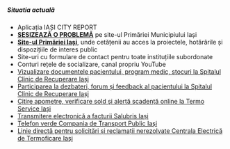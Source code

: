 ##### Situatia actuală

* Aplicația IAȘI CITY REPORT
* **[SESIZEAZĂ O PROBLEMĂ]** pe site-ul Primăriei Municipiului Iași
* **[Site-ul Primăriei Iași]**, unde cetățenii au acces la proiectele, hotărârile și dispozițiile de interes public
* Site-uri cu formulare de contact pentru toate instituțiile subordonate
* Conturi rețele de socializare, canal propriu YouTube
* [Vizualizare documentele pacientului, program medic, stocuri la Spitalul Clinic de Recuperare Iași]
* [Participarea la dezbateri, forum și feedback al pacientului la Spitalul Clinic de Recuperare Iași]
* [Citire apometre, verificare sold și alertă scadență online la Termo Service Iași]
* [Transmitere electronică a facturii Salubris Iași]
* [Telefon verde Compania de Transport Public Iași]
* [Linie directă pentru solicitări și reclamații nerezolvate Centrala Electrică de Termoficare Iași]

[SESIZEAZĂ O PROBLEMĂ]: http://www.primaria-iasi.ro/portal-iasi/sesizeaza-o-problema/
[Site-ul Primăriei Iași]: http://www.primaria-iasi.ro/
[Vizualizare documentele pacientului, program medic, stocuri la Spitalul Clinic de Recuperare Iași]: http://www.scr.ro/servicii.html
[Participarea la dezbateri, forum și feedback al pacientului la Spitalul Clinic de Recuperare Iași]: http://www.scr.ro/servicii.html
[Citire apometre, verificare sold și alertă scadență online la Termo Service Iași]: https://tsiasi.ro/
[Transmitere electronică a facturii Salubris Iași]: http://salubris.ro/category/clienti/cerere-factura-electronica/
[Telefon verde Compania de Transport Public Iași]: http://www.sctpiasi.ro/contact
[Linie directă pentru solicitări și reclamații nerezolvate Centrala Electrică de Termoficare Iași]: http://www.cet-iasi.ro/